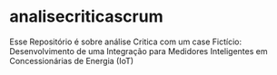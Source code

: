 # analisecriticascrum
Esse Repositório é sobre análise Critica com um case Fictício: Desenvolvimento de uma Integração para Medidores Inteligentes em Concessionárias de Energia (IoT)
